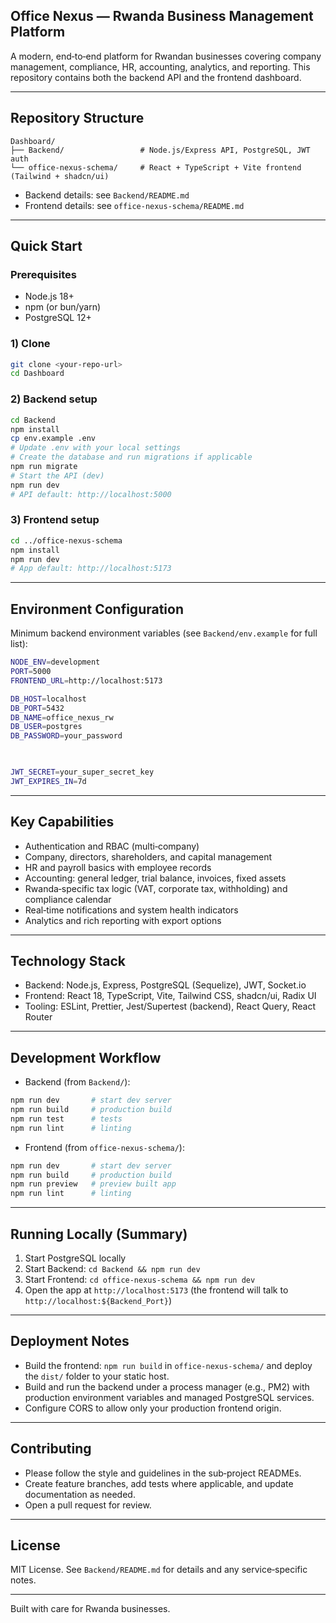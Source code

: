 ## Office Nexus — Rwanda Business Management Platform

A modern, end‑to‑end platform for Rwandan businesses covering company management, compliance, HR, accounting, analytics, and reporting. This repository contains both the backend API and the frontend dashboard.

---

## Repository Structure

```
Dashboard/
├── Backend/                 # Node.js/Express API, PostgreSQL, JWT auth
└── office-nexus-schema/     # React + TypeScript + Vite frontend (Tailwind + shadcn/ui)
```

- Backend details: see `Backend/README.md`
- Frontend details: see `office-nexus-schema/README.md`

---

## Quick Start

### Prerequisites
- Node.js 18+
- npm (or bun/yarn)
- PostgreSQL 12+
 

### 1) Clone
```bash
git clone <your-repo-url>
cd Dashboard
```

### 2) Backend setup
```bash
cd Backend
npm install
cp env.example .env
# Update .env with your local settings
# Create the database and run migrations if applicable
npm run migrate
# Start the API (dev)
npm run dev
# API default: http://localhost:5000
```

### 3) Frontend setup
```bash
cd ../office-nexus-schema
npm install
npm run dev
# App default: http://localhost:5173
```

---

## Environment Configuration

Minimum backend environment variables (see `Backend/env.example` for full list):
```bash
NODE_ENV=development
PORT=5000
FRONTEND_URL=http://localhost:5173

DB_HOST=localhost
DB_PORT=5432
DB_NAME=office_nexus_rw
DB_USER=postgres
DB_PASSWORD=your_password

 

JWT_SECRET=your_super_secret_key
JWT_EXPIRES_IN=7d
```

---

## Key Capabilities

- Authentication and RBAC (multi‑company)
- Company, directors, shareholders, and capital management
- HR and payroll basics with employee records
- Accounting: general ledger, trial balance, invoices, fixed assets
- Rwanda‑specific tax logic (VAT, corporate tax, withholding) and compliance calendar
- Real‑time notifications and system health indicators
- Analytics and rich reporting with export options

---

## Technology Stack

- Backend: Node.js, Express, PostgreSQL (Sequelize), JWT, Socket.io
- Frontend: React 18, TypeScript, Vite, Tailwind CSS, shadcn/ui, Radix UI
- Tooling: ESLint, Prettier, Jest/Supertest (backend), React Query, React Router

---

## Development Workflow

- Backend (from `Backend/`):
```bash
npm run dev       # start dev server
npm run build     # production build
npm run test      # tests
npm run lint      # linting
```

- Frontend (from `office-nexus-schema/`):
```bash
npm run dev       # start dev server
npm run build     # production build
npm run preview   # preview built app
npm run lint      # linting
```

---

## Running Locally (Summary)

1. Start PostgreSQL locally
2. Start Backend: `cd Backend && npm run dev`
3. Start Frontend: `cd office-nexus-schema && npm run dev`
4. Open the app at `http://localhost:5173` (the frontend will talk to `http://localhost:${Backend_Port}`)

---

## Deployment Notes

- Build the frontend: `npm run build` in `office-nexus-schema/` and deploy the `dist/` folder to your static host.
- Build and run the backend under a process manager (e.g., PM2) with production environment variables and managed PostgreSQL services.
- Configure CORS to allow only your production frontend origin.

---

## Contributing

- Please follow the style and guidelines in the sub‑project READMEs.
- Create feature branches, add tests where applicable, and update documentation as needed.
- Open a pull request for review.

---

## License

MIT License. See `Backend/README.md` for details and any service‑specific notes.

---

Built with care for Rwanda businesses.
